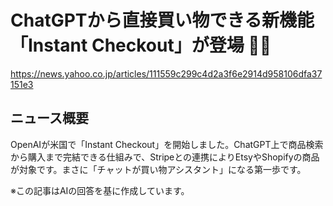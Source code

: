 # ChatGPTから直接買い物できる新機能「Instant Checkout」が登場 🛒✨
https://news.yahoo.co.jp/articles/111559c299c4d2a3f6e2914d958106dfa37151e3

## ニュース概要
OpenAIが米国で「Instant Checkout」を開始しました。ChatGPT上で商品検索から購入まで完結できる仕組みで、Stripeとの連携によりEtsyやShopifyの商品が対象です。まさに「チャットが買い物アシスタント」になる第一歩です。

※この記事はAIの回答を基に作成しています。
